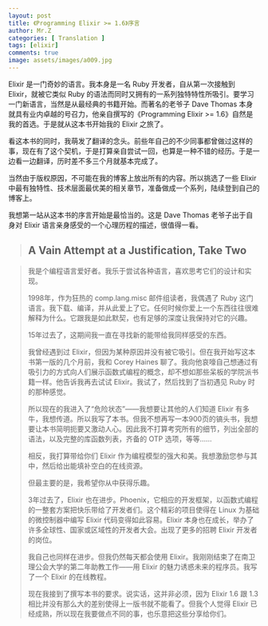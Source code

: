 ```yaml
---
layout: post
title: 《Programming Elixir >= 1.6》序言
author: Mr.Z
categories: [ Translation ]
tags: [elixir]
comments: true
image: assets/images/a009.jpg
---
```


Elixir 是一门奇妙的语言。我本身是一名 Ruby 开发者，自从第一次接触到 Elixir，就被它类似 Ruby 的语法而同时又拥有的一系列独特特性所吸引。要学习一门新语言，当然是从最经典的书籍开始。而著名的老爷子 Dave Thomas 本身就具有业内卓越的号召力，他亲自撰写的《Programming Elixir >= 1.6》自然是我的首选。于是就从这本书开始我的 Elixir 之旅了。

看这本书的同时，我萌发了翻译的念头。前些年自己的不少同事都曾做过这样的事，现在有了这个契机，于是打算亲自尝试一回，也算是一种不错的经历。于是一边看一边翻译，历时差不多三个月就基本完成了。

当然由于版权原因，不可能在我的博客上放出所有的内容。所以挑选了一些 Elixir 中最有独特性、技术层面最优美的相关章节，准备做成一个系列，陆续登到自己的博客上。

我想第一站从这本书的序言开始是最恰当的。这是 Dave Thomas 老爷子出于自身对 Elixir 语言亲身感受的一个心理历程的描述，很值得一看。

> ## A Vain Attempt at a Justification, Take Two

> 我是个编程语言爱好者。我乐于尝试各种语言，喜欢思考它们的设计和实现。
>
> 1998年，作为狂热的 comp.lang.misc 邮件组读者，我偶遇了 Ruby 这门语言。我下载、编译，并从此爱上了它。任何时候你爱上一个东西往往很难解释为什么。它跟我是如此默契，也有足够的深度让我保持对它的兴趣。
>
> 15年过去了，这期间我一直在寻找新的能带给我同样感受的东西。
>
> 我曾经遇到过 Elixir，但因为某种原因并没有被它吸引。但在我开始写这本书第一版的几个月前，我和 Corey Haines 聊了。我向他哀嚎自己想通过有吸引力的方式向人们展示函数式编程的概念，却不想如那些呆板的学院派书籍一样。他告诉我再去试试 Elixir。我试了，然后找到了当初遇见 Ruby 时的那种感觉。
>
> 所以现在的我进入了“危险状态”——我想要让其他的人们知道 Elixir 有多牛，我想传道。所以我写了本书。但我不想再写一本900页的镐头书，我想要让本书简明扼要又激动人心。因此我不打算考究所有的细节，列出全部的语法，以及完整的库函数列表，齐备的 OTP 选项，等等……
>
> 相反，我打算带给你们 Elixir 作为编程模型的强大和美。我想激励您参与其中，然后给出能填补空白的在线资源。
>
> 但最主要的是，我希望你从中获得乐趣。
>
> 3年过去了，Elixir 也在进步。Phoenix，它相应的开发框架，以函数式编程的一整套方案把快乐带给了开发者们。这个精彩的项目使得在 Linux 为基础的微控制器中编写 Elixir 代码变得如此容易。Elixir 本身也在成长，举办了许多全球性、国家或区域性的开发者大会。出现了更多的招聘 Elixir 开发者的岗位。
>
> 我自己也同样在进步。但我仍然每天都会使用 Elixir。我刚刚结束了在南卫理公会大学的第二年助教工作——用 Elixir 的魅力诱惑未来的程序员。我写了一个 Elixir 的在线教程。
>
> 现在我接到了撰写本书的要求。说实话，这并非必须，因为 Elixir 1.6 跟 1.3 相比并没有那么大的差别使得上一版书就不能看了。但我个人觉得 Elixir 已经成熟，所以现在我要做点不同的事，也乐意把这些分享给你们。
>

